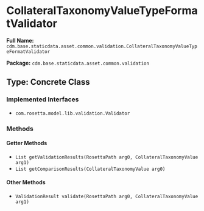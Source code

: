 # CollateralTaxonomyValueTypeFormatValidator

**Full Name:** `cdm.base.staticdata.asset.common.validation.CollateralTaxonomyValueTypeFormatValidator`

**Package:** `cdm.base.staticdata.asset.common.validation`

## Type: Concrete Class

### Implemented Interfaces

- `com.rosetta.model.lib.validation.Validator`

### Methods

#### Getter Methods

- `List getValidationResults(RosettaPath arg0, CollateralTaxonomyValue arg1)`
- `List getComparisonResults(CollateralTaxonomyValue arg0)`

#### Other Methods

- `ValidationResult validate(RosettaPath arg0, CollateralTaxonomyValue arg1)`


